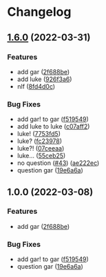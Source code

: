 # Changelog

## [1.6.0](https://github.com/wraithgar/conventional-test/compare/v1.5.0...v1.6.0) (2022-03-31)


### Features

* add gar ([2f688be](https://github.com/wraithgar/conventional-test/commit/2f688beeed6cb149b5ec9d605184c98b35655124))
* add luke ([926f3a6](https://github.com/wraithgar/conventional-test/commit/926f3a6abb5cae914bedb5a83dad5da27d6f22f1))
* nlf ([8fd4d0c](https://github.com/wraithgar/conventional-test/commit/8fd4d0cf25249eec89dbd7f03eb43568ef956548))


### Bug Fixes

* add gar! to gar ([f519549](https://github.com/wraithgar/conventional-test/commit/f519549f906aa90bced6f1b3edeaae315f763368))
* add luke to luke ([c07aff2](https://github.com/wraithgar/conventional-test/commit/c07aff20d8c22ba9a98e99ec6b677a21e157dd43))
* luke! ([7753fd5](https://github.com/wraithgar/conventional-test/commit/7753fd511ad08247f10e60627285c8e32d06b31a))
* luke? ([fc23978](https://github.com/wraithgar/conventional-test/commit/fc23978fd7ea87c67ff16954cacd326b11323eaa))
* luke?! ([07ceeaa](https://github.com/wraithgar/conventional-test/commit/07ceeaa857f7d85c9666316b4297ca6eb9139711))
* luke... ([55ceb25](https://github.com/wraithgar/conventional-test/commit/55ceb2581bbfb5e73d2fc384503c337ec3aa815f))
* no question ([#43](https://github.com/wraithgar/conventional-test/issues/43)) ([ae222ec](https://github.com/wraithgar/conventional-test/commit/ae222ec717a05966637677c69944080379aaefed))
* question gar ([19e6a6a](https://github.com/wraithgar/conventional-test/commit/19e6a6a64a19d31bc16c4702a430352a835de7dd))

## 1.0.0 (2022-03-08)


### Features

* add gar ([2f688be](https://www.github.com/wraithgar/conventional-test/commit/2f688beeed6cb149b5ec9d605184c98b35655124))


### Bug Fixes

* add gar! to gar ([f519549](https://www.github.com/wraithgar/conventional-test/commit/f519549f906aa90bced6f1b3edeaae315f763368))
* question gar ([19e6a6a](https://www.github.com/wraithgar/conventional-test/commit/19e6a6a64a19d31bc16c4702a430352a835de7dd))
